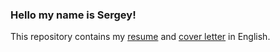 ### **Hello my name is Sergey!**
This repository contains my [resume](https://github.com/SergeKAPITONOV/RESUME_eng/blob/main/RESUME_Kapitonov_S_V.pdf) and [cover letter](https://github.com/SergeKAPITONOV/RESUME_eng/blob/main/COVER_letter.pdf) in English.

